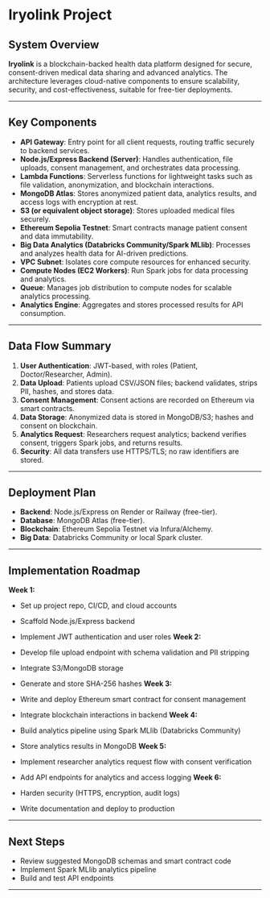 # Iryolink Project

## System Overview
**Iryolink** is a blockchain-backed health data platform designed for secure, consent-driven medical data sharing and advanced analytics. The architecture leverages cloud-native components to ensure scalability, security, and cost-effectiveness, suitable for free-tier deployments.

---

## Key Components
- **API Gateway**: Entry point for all client requests, routing traffic securely to backend services.
- **Node.js/Express Backend (Server)**: Handles authentication, file uploads, consent management, and orchestrates data processing.
- **Lambda Functions**: Serverless functions for lightweight tasks such as file validation, anonymization, and blockchain interactions.
- **MongoDB Atlas**: Stores anonymized patient data, analytics results, and access logs with encryption at rest.
- **S3 (or equivalent object storage)**: Stores uploaded medical files securely.
- **Ethereum Sepolia Testnet**: Smart contracts manage patient consent and data immutability.
- **Big Data Analytics (Databricks Community/Spark MLlib)**: Processes and analyzes health data for AI-driven predictions.
- **VPC Subnet**: Isolates core compute resources for enhanced security.
- **Compute Nodes (EC2 Workers)**: Run Spark jobs for data processing and analytics.
- **Queue**: Manages job distribution to compute nodes for scalable analytics processing.
- **Analytics Engine**: Aggregates and stores processed results for API consumption.
---

## Data Flow Summary
1. **User Authentication**: JWT-based, with roles (Patient, Doctor/Researcher, Admin).
2. **Data Upload**: Patients upload CSV/JSON files; backend validates, strips PII, hashes, and stores data.
3. **Consent Management**: Consent actions are recorded on Ethereum via smart contracts.
4. **Data Storage**: Anonymized data is stored in MongoDB/S3; hashes and consent on blockchain.
5. **Analytics Request**: Researchers request analytics; backend verifies consent, triggers Spark jobs, and returns results.
6. **Security**: All data transfers use HTTPS/TLS; no raw identifiers are stored.
---

## Deployment Plan
- **Backend**: Node.js/Express on Render or Railway (free-tier).
- **Database**: MongoDB Atlas (free-tier).
- **Blockchain**: Ethereum Sepolia Testnet via Infura/Alchemy.
- **Big Data**: Databricks Community or local Spark cluster.
---

## Implementation Roadmap
**Week 1:** 

- Set up project repo, CI/CD, and cloud accounts 
- Scaffold Node.js/Express backend 
- Implement JWT authentication and user roles
**Week 2:** 

- Develop file upload endpoint with schema validation and PII stripping 
- Integrate S3/MongoDB storage 
- Generate and store SHA-256 hashes
**Week 3:** 

- Write and deploy Ethereum smart contract for consent management 
- Integrate blockchain interactions in backend
**Week 4:** 

- Build analytics pipeline using Spark MLlib (Databricks Community) 
- Store analytics results in MongoDB
**Week 5:** 

- Implement researcher analytics request flow with consent verification 
- Add API endpoints for analytics and access logging
**Week 6:** 

- Harden security (HTTPS, encryption, audit logs) 
- Write documentation and deploy to production
---

## Next Steps
- Review suggested MongoDB schemas and smart contract code
- Implement Spark MLlib analytics pipeline
- Build and test API endpoints
---